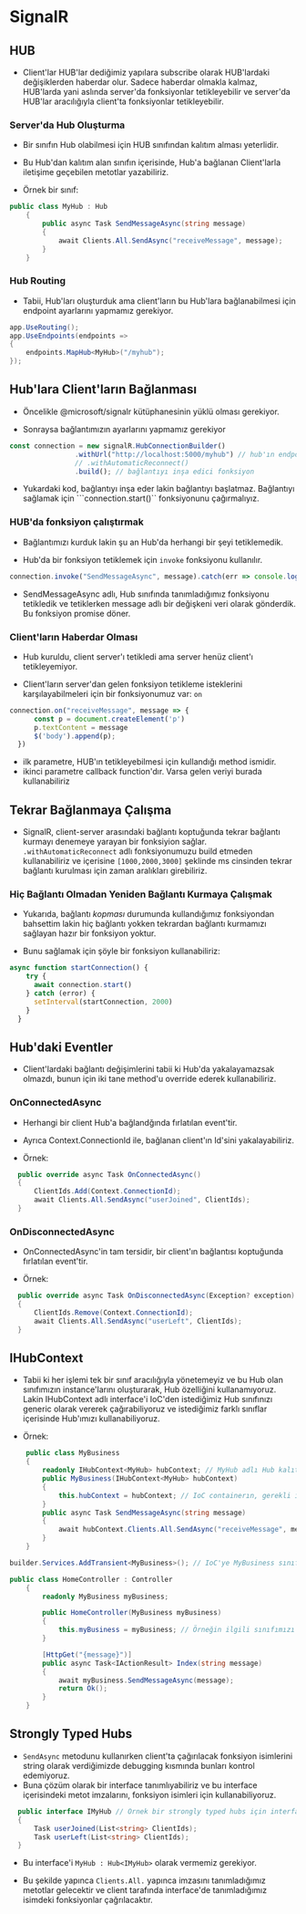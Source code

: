 # SignalR

## HUB

- Client'lar HUB'lar dediğimiz yapılara subscribe olarak HUB'lardaki değişiklerden haberdar olur. Sadece haberdar olmakla kalmaz, HUB'larda yani aslında server'da fonksiyonlar tetikleyebilir ve server'da HUB'lar aracılığıyla client'ta fonksiyonlar tetikleyebilir.


### Server'da Hub Oluşturma

- Bir sınıfın Hub olabilmesi için HUB sınıfından kalıtım alması yeterlidir. 

- Bu Hub'dan kalıtım alan sınıfın içerisinde, Hub'a bağlanan Client'larla iletişime geçebilen metotlar yazabiliriz.
- Örnek bir sınıf:
````csharp
public class MyHub : Hub
    {
        public async Task SendMessageAsync(string message)
        {
            await Clients.All.SendAsync("receiveMessage", message);
        }
    }
````

### Hub Routing

- Tabii, Hub'ları oluşturduk ama client'ların bu Hub'lara bağlanabilmesi için endpoint ayarlarını yapmamız gerekiyor.

````csharp
app.UseRouting();
app.UseEndpoints(endpoints =>
{
    endpoints.MapHub<MyHub>("/myhub");
});
````


## Hub'lara Client'ların Bağlanması

- Öncelikle @microsoft/signalr kütüphanesinin yüklü olması gerekiyor.

- Sonraysa bağlantımızın ayarlarını yapmamız gerekiyor

````ts
const connection = new signalR.HubConnectionBuilder()
                .withUrl("http://localhost:5000/myhub") // hub'ın endpoint'i
                // .withAutomaticReconnect()
                .build(); // bağlantıyı inşa edici fonksiyon
````
- Yukardaki kod, bağlantıyı inşa eder lakin bağlantıyı başlatmaz. Bağlantıyı sağlamak için  ```connection.start()`` fonksiyonunu çağırmalıyız.

### HUB'da fonksiyon çalıştırmak

- Bağlantımızı kurduk lakin şu an Hub'da herhangi bir şeyi tetiklemedik.

- Hub'da bir fonksiyon tetiklemek için ``invoke`` fonksiyonu kullanılır.

````ts
connection.invoke("SendMessageAsync", message).catch(err => console.log(`Mesaj iletilirken hata gerçekleşti: ${err?.message}`))
````

- SendMessageAsync adlı, Hub sınıfında tanımladığımız fonksiyonu tetikledik ve tetiklerken message adlı bir değişkeni veri olarak gönderdik. Bu fonksiyon promise döner.


### Client'ların Haberdar Olması

- Hub kuruldu, client server'ı tetikledi ama server henüz client'ı tetikleyemiyor.

- Client'ların server'dan gelen fonksiyon tetikleme isteklerini karşılayabilmeleri için bir fonksiyonumuz var: `on`

````ts
connection.on("receiveMessage", message => {
      const p = document.createElement('p')
      p.textContent = message
      $('body').append(p);
  })
````
- ilk parametre, HUB'ın tetikleyebilmesi için kullandığı method ismidir.
- ikinci parametre callback function'dır. Varsa gelen veriyi burada kullanabiliriz

## Tekrar Bağlanmaya Çalışma

- SignalR, client-server arasındaki bağlantı koptuğunda tekrar bağlantı kurmayı denemeye yarayan bir fonksiyion sağlar. ``.withAutomaticReconnect`` adlı fonksiyonumuzu build etmeden kullanabiliriz ve içerisine ``[1000,2000,3000]`` şeklinde ms cinsinden tekrar bağlantı kurulması için zaman aralıkları girebiliriz.

### Hiç Bağlantı Olmadan Yeniden Bağlantı Kurmaya Çalışmak

- Yukarıda, bağlantı _kopması_ durumunda kullandığımız fonksiyondan bahsettim lakin hiç bağlantı yokken tekrardan bağlantı kurmamızı sağlayan hazır bir fonksiyon yoktur.

- Bunu sağlamak için şöyle bir fonksiyon kullanabiliriz:

````ts
async function startConnection() {
    try {
      await connection.start()
    } catch (error) {
      setInterval(startConnection, 2000)
    }
  }
````

## Hub'daki Eventler

- Client'lardaki bağlantı değişimlerini tabii ki Hub'da yakalayamazsak olmazdı, bunun için iki tane method'u override ederek kullanabiliriz.

### OnConnectedAsync

- Herhangi bir client Hub'a bağlandğında fırlatılan event'tir.

- Ayrıca Context.ConnectionId ile, bağlanan client'ın Id'sini yakalayabiliriz.

- Örnek:
````csharp
  public override async Task OnConnectedAsync()
  {
      ClientIds.Add(Context.ConnectionId);
      await Clients.All.SendAsync("userJoined", ClientIds);
  }
````

### OnDisconnectedAsync

- OnConnectedAsync'in tam tersidir, bir client'ın bağlantısı koptuğunda fırlatılan event'tir.

- Örnek:
````csharp
  public override async Task OnDisconnectedAsync(Exception? exception)
  {
      ClientIds.Remove(Context.ConnectionId);
      await Clients.All.SendAsync("userLeft", ClientIds);
  }
````

## IHubContext

- Tabii ki her işlemi tek bir sınıf aracılığıyla yönetemeyiz ve bu Hub olan sınıfımızın instance'larını oluşturarak, Hub özelliğini kullanamıyoruz. Lakin IHubContext adlı interface'i IoC'den istediğimiz Hub sınıfınızı generic olarak vererek çağırabiliyoruz ve istediğimiz farklı sınıflar içerisinde Hub'ımızı kullanabiliyoruz.

- Örnek:

````csharp
    public class MyBusiness
    {
        readonly IHubContext<MyHub> hubContext; // MyHub adlı Hub kalıtımı olan sınıfımızı generic olarak verdik
        public MyBusiness(IHubContext<MyHub> hubContext)
        {
            this.hubContext = hubContext; // IoC containerın, gerekli instance'ı vermesini sağladık.
        }
        public async Task SendMessageAsync(string message)
        {
            await hubContext.Clients.All.SendAsync("receiveMessage", message); // sadece hubContext ekleyerek aynı metodu Hub sınıfının dışında yazabildik
        }
    }
````

````csharp
builder.Services.AddTransient<MyBusiness>(); // IoC'ye MyBusiness sınıfımızı ilgili bağımlılıklar çözülebilmesi için verdik ve gerektiğinde IoC'den kendisini de alabileceğiz.
````


````csharp
public class HomeController : Controller
    {
        readonly MyBusiness myBusiness;

        public HomeController(MyBusiness myBusiness)
        {
            this.myBusiness = myBusiness; // Örneğin ilgili sınıfımızı controller'da çağırabildik.
        }

        [HttpGet("{message}")]
        public async Task<IActionResult> Index(string message)
        {
            await myBusiness.SendMessageAsync(message);
            return Ok();
        }
    }
````

## Strongly Typed Hubs

- ``SendAsync`` metodunu kullanırken client'ta çağırılacak fonksiyon isimlerini string olarak verdiğimizde debugging kısmında bunları kontrol edemiyoruz.
- Buna çözüm olarak bir interface tanımlıyabiliriz ve bu interface içerisindeki metot imzalarını, fonksiyon isimleri için kullanabiliyoruz.

````csharp
  public interface IMyHub // Örnek bir strongly typed hubs için interface
  {
      Task userJoined(List<string> ClientIds);
      Task userLeft(List<string> ClientIds);
  }
````

- Bu interface'i ``MyHub : Hub<IMyHub>`` olarak vermemiz gerekiyor.

- Bu şekilde yapınca `Clients.All.` yapınca imzasını tanımladığımız metotlar gelecektir ve client tarafında interface'de tanımladığımız isimdeki fonksiyonlar çağrılacaktır.